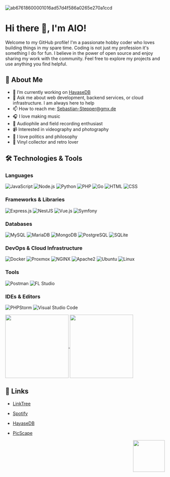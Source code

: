 ![ab67618600001016ad57d4f586a0265e270a1ccd](https://github.com/user-attachments/assets/7f7361bb-d4be-4a09-982c-2fa8bd86f837)


# Hi there 👋, I'm AIO!


Welcome to my GitHub profile! I'm a passionate hobby coder who loves building things in my spare time. Coding is not just my profession it's something I do for fun. I believe in the power of open source and enjoy sharing my work with the community. Feel free to explore my projects and use anything you find helpful.


## 🚀 About Me
- 🔭 I’m currently working on [HayaseDB](https://hayasedb.com)
- 💬 Ask me about web development, backend services, or cloud infrastructure. I am always here to help
- 📫 How to reach me: Sebastian-Stepper@gmx.de
- 🎧 I love making music
- 🎤 Audiophile and field recording enthusiast
- 📹 Interested in videography and photography
- 📜 I love politics and philosophy
- 💽 Vinyl collector and retro lover


## 🛠️ Technologies & Tools

### Languages
![JavaScript](https://img.shields.io/badge/-JavaScript-F7DF1E?logo=javascript&logoColor=black&style=flat-square)
![Node.js](https://img.shields.io/badge/-Node.js-339933?logo=node.js&logoColor=white&style=flat-square)
![Python](https://img.shields.io/badge/-Python-3776AB?logo=python&logoColor=white&style=flat-square)
![PHP](https://img.shields.io/badge/-PHP-777BB4?logo=php&logoColor=white&style=flat-square)
![Go](https://img.shields.io/badge/-Go-00ADD8?logo=go&logoColor=white&style=flat-square)
![HTML](https://img.shields.io/badge/-HTML-E34F26?logo=html5&logoColor=white&style=flat-square)
![CSS](https://img.shields.io/badge/-CSS-1572B6?logo=css3&logoColor=white&style=flat-square)

### Frameworks & Libraries
![Express.js](https://img.shields.io/badge/-Express.js-000000?logo=express&logoColor=white&style=flat-square)
![NestJS](https://img.shields.io/badge/-NestJS-E0234E?logo=nestjs&logoColor=white&style=flat-square)
![Vue.js](https://img.shields.io/badge/-Vue.js-4FC08D?logo=vue.js&logoColor=white&style=flat-square)
![Symfony](https://img.shields.io/badge/-Symfony-000000?logo=symfony&logoColor=white&style=flat-square)

### Databases
![MySQL](https://img.shields.io/badge/-MySQL-4479A1?logo=mysql&logoColor=white&style=flat-square)
![MariaDB](https://img.shields.io/badge/-MariaDB-003545?logo=mariadb&logoColor=white&style=flat-square)
![MongoDB](https://img.shields.io/badge/-MongoDB-47A248?logo=mongodb&logoColor=white&style=flat-square)
![PostgreSQL](https://img.shields.io/badge/-PostgreSQL-4169E1?logo=postgresql&logoColor=white&style=flat-square)
![SQLite](https://img.shields.io/badge/-SQLite-003B57?logo=sqlite&logoColor=white&style=flat-square)

### DevOps & Cloud Infrastructure
![Docker](https://img.shields.io/badge/-Docker-2496ED?logo=docker&logoColor=white&style=flat-square)
![Proxmox](https://img.shields.io/badge/-Proxmox-E57000?logo=proxmox&logoColor=white&style=flat-square)
![NGINX](https://img.shields.io/badge/-NGINX-269539?logo=nginx&logoColor=white&style=flat-square)
![Apache2](https://img.shields.io/badge/-Apache2-D22128?logo=apache&logoColor=white&style=flat-square)
![Ubuntu](https://img.shields.io/badge/-Ubuntu-E95420?logo=ubuntu&logoColor=white&style=flat-square)
![Linux](https://img.shields.io/badge/-Linux-FCC624?logo=linux&logoColor=black&style=flat-square)

### Tools
![Postman](https://img.shields.io/badge/-Postman-FF6C37?logo=postman&logoColor=white&style=flat-square)
![FL Studio](https://img.shields.io/badge/-FL%20Studio-FC5203?logo=flstudio&logoColor=white&style=flat-square)

### IDEs & Editors
![PHPStorm](https://img.shields.io/badge/-PHPStorm-000000?logo=phpstorm&logoColor=white&style=flat-square)
![Visual Studio Code](https://img.shields.io/badge/-Visual%20Studio%20Code-007ACC?logo=visual-studio-code&logoColor=white&style=flat-square)

<a href="https://github.com/anuraghazra/github-readme-stats">
  <img height=200 align="center" src="https://github-readme-stats.vercel.app/api?username=aio-develope&theme=radical" />
</a>
<a href="https://github.com/anuraghazra/convoychat">
  <img height=200 align="center" src="https://github-readme-stats.vercel.app/api/top-langs?username=aio-develope&layout=compact&langs_count=8&card_width=320&theme=radical" />
</a>

## 🔗 Links
- [LinkTree](https://aio-web.xyz)
- [Spotify](https://spotify.aio-web.xyz)
- [HayaseDB](https://hayasedb.com)
- [PicScape](https://picscape.xyz)

  <img height=100 align="right" src="https://github.com/user-attachments/assets/da7d2595-a18b-445f-a22e-075414f41551" />

